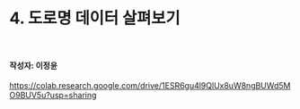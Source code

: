 # 4. 도로명 데이터 살펴보기

<br>

#### 작성자: 이정윤

https://colab.research.google.com/drive/1ESR6gu4l9QlUx8uW8ngBUWd5MO9BUV5u?usp=sharing
